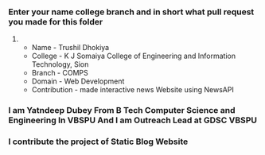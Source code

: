### Enter your name college branch and in short what pull request you made for this folder

1. * Name - Trushil Dhokiya
   * College - K J Somaiya College of Engineering and Information Technology, Sion
   * Branch - COMPS
   * Domain - Web Development
   * Contribution - made interactive news Website using NewsAPI
### I am Yatndeep Dubey From B Tech Computer Science and Engineering In VBSPU And I am Outreach Lead at GDSC VBSPU
### I contribute the project of Static Blog Website 
